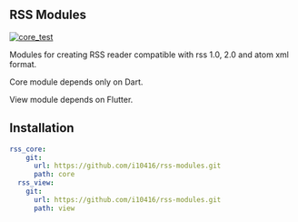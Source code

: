 ## RSS Modules
[![core_test](https://github.com/i10416/rss-modules/actions/workflows/core_test.yaml/badge.svg)](https://github.com/i10416/rss-modules/actions/workflows/core_test.yaml)

Modules for creating RSS reader compatible with rss 1.0, 2.0 and atom xml format.

Core module depends only on Dart.

View module depends on Flutter.

## Installation

```yaml
rss_core:
    git:
      url: https://github.com/i10416/rss-modules.git
      path: core
  rss_view:
    git:
      url: https://github.com/i10416/rss-modules.git
      path: view
```

